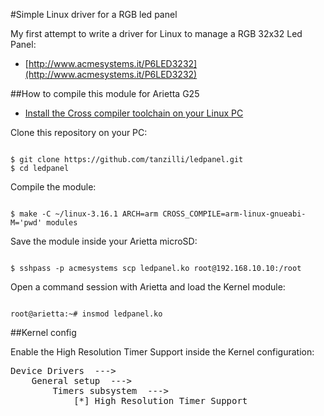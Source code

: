 #Simple Linux driver for a RGB led panel

My first attempt to write a driver for Linux to manage a RGB 32x32 Led Panel:

* [http://www.acmesystems.it/P6LED3232](http://www.acmesystems.it/P6LED3232)

##How to compile this module for Arietta G25

* [Install the Cross compiler toolchain on your Linux PC](http://www.acmesystems.it/compile_linux_3_16)

Clone this repository on your PC:

<code>
$ git clone https://github.com/tanzilli/ledpanel.git
$ cd ledpanel
</code>

Compile the module:

<code>
$ make -C ~/linux-3.16.1 ARCH=arm CROSS_COMPILE=arm-linux-gnueabi- M='pwd' modules
</code>

Save the module inside your Arietta microSD:

<code>
$ sshpass -p acmesystems scp ledpanel.ko root@192.168.10.10:/root
</code>

Open a command session with Arietta and load the Kernel module:

<code>
root@arietta:~# insmod ledpanel.ko
</code>

##Kernel config 

Enable the High Resolution Timer Support inside the Kernel 
configuration:

<pre>
Device Drivers  ---> 
	General setup  --->
		Timers subsystem  --->
			[*] High Resolution Timer Support  
</pre> 
    
